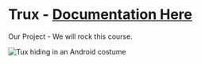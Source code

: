 # Trux - [Documentation Here](https://github.com/TacoVox/Tux/tree/master/DIT524_Project)
Our Project - We will rock this course.

<img src="http://fc01.deviantart.net/fs71/f/2011/060/3/a/tux_in_android_robot_costume_2_by_whidden-d3aq9k0.png" alt="Tux hiding in an Android costume"><br>

